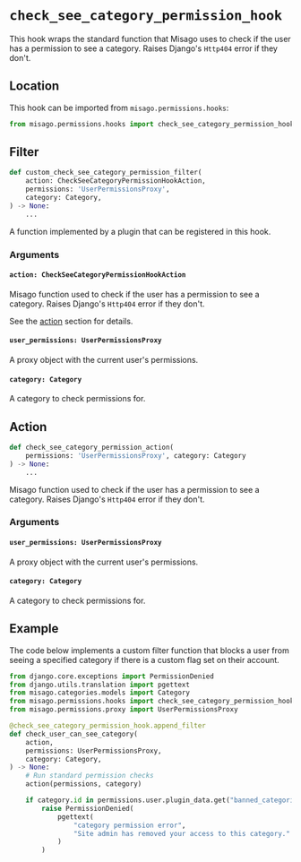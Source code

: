 # `check_see_category_permission_hook`

This hook wraps the standard function that Misago uses to check if the user has a permission to see a category. Raises Django's `Http404` error if they don't.


## Location

This hook can be imported from `misago.permissions.hooks`:

```python
from misago.permissions.hooks import check_see_category_permission_hook
```


## Filter

```python
def custom_check_see_category_permission_filter(
    action: CheckSeeCategoryPermissionHookAction,
    permissions: 'UserPermissionsProxy',
    category: Category,
) -> None:
    ...
```

A function implemented by a plugin that can be registered in this hook.


### Arguments

#### `action: CheckSeeCategoryPermissionHookAction`

Misago function used to check if the user has a permission to see a category. Raises Django's `Http404` error if they don't.

See the [action](#action) section for details.


#### `user_permissions: UserPermissionsProxy`

A proxy object with the current user's permissions.


#### `category: Category`

A category to check permissions for.


## Action

```python
def check_see_category_permission_action(
    permissions: 'UserPermissionsProxy', category: Category
) -> None:
    ...
```

Misago function used to check if the user has a permission to see a category. Raises Django's `Http404` error if they don't.


### Arguments

#### `user_permissions: UserPermissionsProxy`

A proxy object with the current user's permissions.


#### `category: Category`

A category to check permissions for.


## Example

The code below implements a custom filter function that blocks a user from seeing a specified category if there is a custom flag set on their account.

```python
from django.core.exceptions import PermissionDenied
from django.utils.translation import pgettext
from misago.categories.models import Category
from misago.permissions.hooks import check_see_category_permission_hook
from misago.permissions.proxy import UserPermissionsProxy

@check_see_category_permission_hook.append_filter
def check_user_can_see_category(
    action,
    permissions: UserPermissionsProxy,
    category: Category,
) -> None:
    # Run standard permission checks
    action(permissions, category)

    if category.id in permissions.user.plugin_data.get("banned_categories", []):
        raise PermissionDenied(
            pgettext(
                "category permission error",
                "Site admin has removed your access to this category."
            )
        )
```